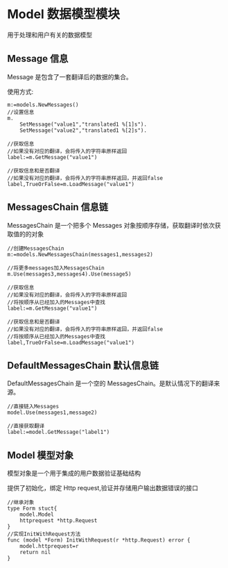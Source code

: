 # Model 数据模型模块

用于处理和用户有关的数据模型

## Message 信息

Message 是包含了一套翻译后的数据的集合。

使用方式:

    m:=models.NewMessages()
    //设置信息
    m.
        SetMessage("value1","translated1 %[1]s").
        SetMessage("value2","translated1 %[2]s").

    //获取信息
    //如果没有对应的翻译，会将传入的字符串原样返回
    label:=m.GetMessage("value1")

    //获取信息和是否翻译
    //如果没有对应的翻译，会将传入的字符串原样返回，并返回false
    label,TrueOrFalse=m.LoadMessage("value1")

## MessagesChain 信息链

MessagesChain 是一个把多个 Messages 对象按顺序存储，获取翻译时依次获取值的的对象

    //创建MessagesChain
    m:=models.NewMessagesChain(messages1,messages2)

    //将更多messages加入MessagesChain
    m.Use(messages3,messages4).Use(message5)

    //获取信息
    //如果没有对应的翻译，会将传入的字符串原样返回
    //将按顺序从已经加入的Messages中查找
    label:=m.GetMessage("value1")

    //获取信息和是否翻译
    //如果没有对应的翻译，会将传入的字符串原样返回，并返回false
    //将按顺序从已经加入的Messages中查找
    label,TrueOrFalse=m.LoadMessage("value1")

## DefaultMessagesChain 默认信息链

DefaultMessagesChain 是一个空的 MessagesChain。是默认情况下的翻译来源。

    //直接链入Messages
    model.Use(messages1,message2)

    //直接获取翻译
    label:=model.GetMessage("label1")

## Model 模型对象

模型对象是一个用于集成的用户数据验证基础结构

提供了初始化，绑定 Http request,验证并存储用户输出数据错误的接口

    //继承对象
    type Form stuct{
        model.Model
        httprequest *http.Request
    }
    //实现InitWithRequest方法
    func (model *Form) InitWithRequest(r *http.Request) error {
        model.httprequest=r
        return nil
    }
